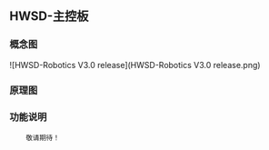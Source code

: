 ## HWSD-主控板

### 概念图

![HWSD-Robotics V3.0 release](HWSD-Robotics V3.0 release.png)

### 原理图



### 功能说明

		敬请期待！

